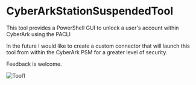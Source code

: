 # CyberArkStationSuspendedTool
This tool provides a PowerShell GUI to unlock a user's account within CyberArk using the PACLI

In the future I would like to create a custom connector that will launch this tool from within the CyberArk PSM for a greater level of security.

Feedback is welcome.

![Tool1](https://user-images.githubusercontent.com/16002550/27706140-632b91f2-5cde-11e7-966d-b58e9ecc1e9e.png)
